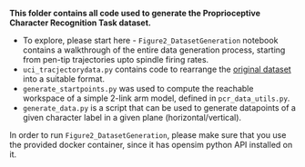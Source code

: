**This folder contains all code used to generate the Proprioceptive Character Recognition Task dataset.**  

* To explore, please start here - `Figure2_DatasetGeneration` notebook contains a walkthrough of the entire data generation process, starting from pen-tip trajectories upto spindle firing rates.
* `uci_tracjectorydata.py` contains code to rearrange the [original dataset](https://archive.ics.uci.edu/ml/datasets/Character+Trajectories) into a suitable format.  
* `generate_startpoints.py` was used to compute the reachable workspace of a simple 2-link arm model, defined in `pcr_data_utils.py`.  
* `generate_data.py` is a script that can be used to generate datapoints of a given character label in a given plane (horizontal/vertical).

In order to run `Figure2_DatasetGeneration`, please make sure that you use the provided docker container, since it has opensim python API installed on it.
